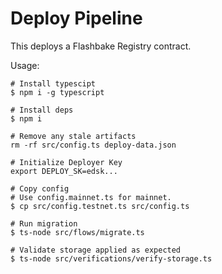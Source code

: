# Deploy Pipeline

This deploys a Flashbake Registry contract.

Usage:
```
# Install typescipt
$ npm i -g typescript

# Install deps
$ npm i

# Remove any stale artifacts
rm -rf src/config.ts deploy-data.json

# Initialize Deployer Key
export DEPLOY_SK=edsk...

# Copy config
# Use config.mainnet.ts for mainnet.
$ cp src/config.testnet.ts src/config.ts

# Run migration
$ ts-node src/flows/migrate.ts

# Validate storage applied as expected
$ ts-node src/verifications/verify-storage.ts
```
